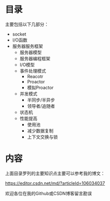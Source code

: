 # 目录

主要包括以下几部分：
- socket
- I/O函数
- 服务器服务框架
  - 服务器模型
  - 服务器编程框架
  - I/O模型
  - 事件处理模式
    - Reacotr
    - Proactor
    - 模拟Proactor
  - 并发模式
    - 半同步/半异步
    - 领导者/追随者
  - 状态机
  - 性能提高
    - 使用池
    - 减少数据复制
    - 上下文交换与锁
  
# 内容
  
上面目录罗列的主要知识点主要可以参考我的博文：
  
https://editor.csdn.net/md/?articleId=106034037

欢迎各位在我的Github或CSDN博客留言勘误
